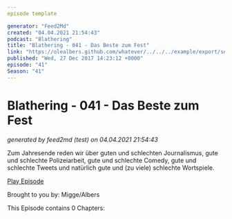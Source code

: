 ```yaml
---
episode template

generator: "Feed2Md"
created: "04.04.2021 21:54:43"
podcast: "Blathering"
title: "Blathering - 041 - Das Beste zum Fest"
link: "https://olealbers.github.com/whatever/../../../example/export/seasons/2/2017/12/Blathering - 041 - Das Beste zum Fest.md"
published: "Wed, 27 Dec 2017 14:23:12 +0000"
episode: "41"
Season: "41"
---
```


# Blathering - 041 - Das Beste zum Fest
_generated by feed2md (test) on 04.04.2021 21:54:43_

Zum Jahresende reden wir über guten und schlechten Journalismus, gute und schlechte Polizeiarbeit, gute und schlechte Comedy, gute und schlechte Tweets und natürlich gute und (zu viele) schlechte Wortspiele.

[Play Episode](https://www.blathering.de/podlove/file/389/s/feed/c/mp3/blathering_041.mp3)

Brought to you by: Migge/Albers

This Episode contains 0 Chapters:



